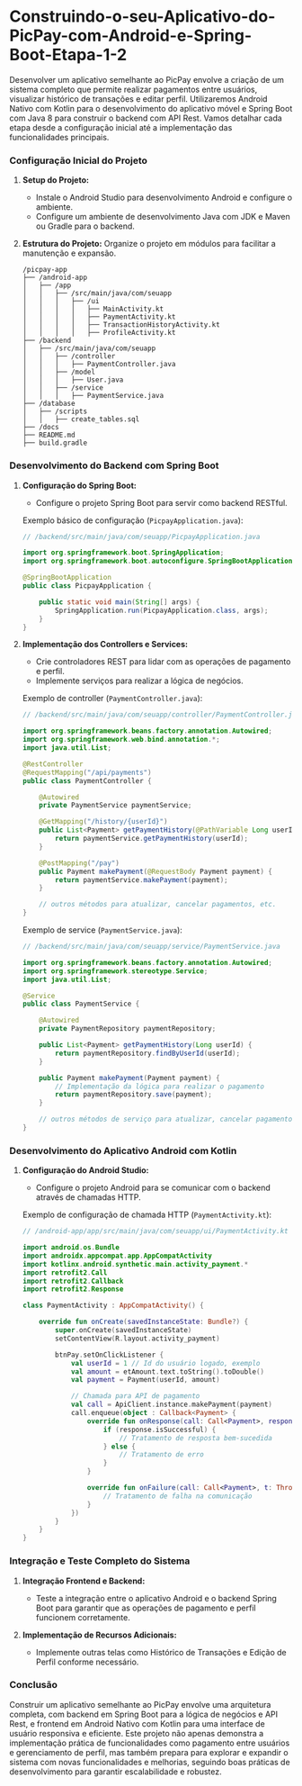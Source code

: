 # Construindo-o-seu-Aplicativo-do-PicPay-com-Android-e-Spring-Boot-Etapa-1-2

Desenvolver um aplicativo semelhante ao PicPay envolve a criação de um sistema completo que permite realizar pagamentos entre usuários, visualizar histórico de transações e editar perfil. Utilizaremos Android Nativo com Kotlin para o desenvolvimento do aplicativo móvel e Spring Boot com Java 8 para construir o backend com API Rest. Vamos detalhar cada etapa desde a configuração inicial até a implementação das funcionalidades principais.

### Configuração Inicial do Projeto

1. **Setup do Projeto:**
   - Instale o Android Studio para desenvolvimento Android e configure o ambiente.
   - Configure um ambiente de desenvolvimento Java com JDK e Maven ou Gradle para o backend.

2. **Estrutura do Projeto:**
   Organize o projeto em módulos para facilitar a manutenção e expansão.
   ```
   /picpay-app
   ├── /android-app
   │   ├── /app
   │   │   ├── /src/main/java/com/seuapp
   │   │   │   ├── /ui
   │   │   │   │   ├── MainActivity.kt
   │   │   │   │   ├── PaymentActivity.kt
   │   │   │   │   ├── TransactionHistoryActivity.kt
   │   │   │   │   ├── ProfileActivity.kt
   ├── /backend
   │   ├── /src/main/java/com/seuapp
   │   │   ├── /controller
   │   │   │   ├── PaymentController.java
   │   │   ├── /model
   │   │   │   ├── User.java
   │   │   ├── /service
   │   │   │   ├── PaymentService.java
   ├── /database
   │   ├── /scripts
   │   │   ├── create_tables.sql
   ├── /docs
   ├── README.md
   ├── build.gradle
   ```

### Desenvolvimento do Backend com Spring Boot

1. **Configuração do Spring Boot:**
   - Configure o projeto Spring Boot para servir como backend RESTful.

   Exemplo básico de configuração (`PicpayApplication.java`):
   ```java
   // /backend/src/main/java/com/seuapp/PicpayApplication.java

   import org.springframework.boot.SpringApplication;
   import org.springframework.boot.autoconfigure.SpringBootApplication;

   @SpringBootApplication
   public class PicpayApplication {

       public static void main(String[] args) {
           SpringApplication.run(PicpayApplication.class, args);
       }
   }
   ```

2. **Implementação dos Controllers e Services:**
   - Crie controladores REST para lidar com as operações de pagamento e perfil.
   - Implemente serviços para realizar a lógica de negócios.

   Exemplo de controller (`PaymentController.java`):
   ```java
   // /backend/src/main/java/com/seuapp/controller/PaymentController.java

   import org.springframework.beans.factory.annotation.Autowired;
   import org.springframework.web.bind.annotation.*;
   import java.util.List;

   @RestController
   @RequestMapping("/api/payments")
   public class PaymentController {

       @Autowired
       private PaymentService paymentService;

       @GetMapping("/history/{userId}")
       public List<Payment> getPaymentHistory(@PathVariable Long userId) {
           return paymentService.getPaymentHistory(userId);
       }

       @PostMapping("/pay")
       public Payment makePayment(@RequestBody Payment payment) {
           return paymentService.makePayment(payment);
       }

       // outros métodos para atualizar, cancelar pagamentos, etc.
   }
   ```

   Exemplo de service (`PaymentService.java`):
   ```java
   // /backend/src/main/java/com/seuapp/service/PaymentService.java

   import org.springframework.beans.factory.annotation.Autowired;
   import org.springframework.stereotype.Service;
   import java.util.List;

   @Service
   public class PaymentService {

       @Autowired
       private PaymentRepository paymentRepository;

       public List<Payment> getPaymentHistory(Long userId) {
           return paymentRepository.findByUserId(userId);
       }

       public Payment makePayment(Payment payment) {
           // Implementação da lógica para realizar o pagamento
           return paymentRepository.save(payment);
       }

       // outros métodos de serviço para atualizar, cancelar pagamentos, etc.
   }
   ```

### Desenvolvimento do Aplicativo Android com Kotlin

1. **Configuração do Android Studio:**
   - Configure o projeto Android para se comunicar com o backend através de chamadas HTTP.

   Exemplo de configuração de chamada HTTP (`PaymentActivity.kt`):
   ```kotlin
   // /android-app/app/src/main/java/com/seuapp/ui/PaymentActivity.kt

   import android.os.Bundle
   import androidx.appcompat.app.AppCompatActivity
   import kotlinx.android.synthetic.main.activity_payment.*
   import retrofit2.Call
   import retrofit2.Callback
   import retrofit2.Response

   class PaymentActivity : AppCompatActivity() {

       override fun onCreate(savedInstanceState: Bundle?) {
           super.onCreate(savedInstanceState)
           setContentView(R.layout.activity_payment)

           btnPay.setOnClickListener {
               val userId = 1 // Id do usuário logado, exemplo
               val amount = etAmount.text.toString().toDouble()
               val payment = Payment(userId, amount)

               // Chamada para API de pagamento
               val call = ApiClient.instance.makePayment(payment)
               call.enqueue(object : Callback<Payment> {
                   override fun onResponse(call: Call<Payment>, response: Response<Payment>) {
                       if (response.isSuccessful) {
                           // Tratamento de resposta bem-sucedida
                       } else {
                           // Tratamento de erro
                       }
                   }

                   override fun onFailure(call: Call<Payment>, t: Throwable) {
                       // Tratamento de falha na comunicação
                   }
               })
           }
       }
   }
   ```

### Integração e Teste Completo do Sistema

1. **Integração Frontend e Backend:**
   - Teste a integração entre o aplicativo Android e o backend Spring Boot para garantir que as operações de pagamento e perfil funcionem corretamente.

2. **Implementação de Recursos Adicionais:**
   - Implemente outras telas como Histórico de Transações e Edição de Perfil conforme necessário.

### Conclusão

Construir um aplicativo semelhante ao PicPay envolve uma arquitetura completa, com backend em Spring Boot para a lógica de negócios e API Rest, e frontend em Android Nativo com Kotlin para uma interface de usuário responsiva e eficiente. Este projeto não apenas demonstra a implementação prática de funcionalidades como pagamento entre usuários e gerenciamento de perfil, mas também prepara para explorar e expandir o sistema com novas funcionalidades e melhorias, seguindo boas práticas de desenvolvimento para garantir escalabilidade e robustez.
